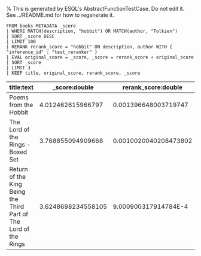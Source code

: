 % This is generated by ESQL's AbstractFunctionTestCase. Do not edit it. See ../README.md for how to regenerate it.

```esql
FROM books METADATA _score
| WHERE MATCH(description, "hobbit") OR MATCH(author, "Tolkien")
| SORT _score DESC
| LIMIT 100
| RERANK rerank_score = "hobbit" ON description, author WITH { "inference_id" : "test_reranker" }
| EVAL original_score = _score, _score = rerank_score + original_score
| SORT _score
| LIMIT 3
| KEEP title, original_score, rerank_score, _score
```

| title:text | _score:double | rerank_score:double | rerank_score:double |
| --- | --- | --- | --- |
| Poems from the Hobbit | 4.012462615966797 | 0.001396648003719747 | 0.001396648003719747 |
| The Lord of the Rings - Boxed Set | 3.768855094909668 | 0.0010020040208473802 | 0.001396648003719747 |
| Return of the King Being the Third Part of The Lord of the Rings | 3.6248698234558105 | 9.000900317914784E-4 | 0.001396648003719747 |

